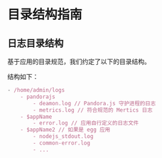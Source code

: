 # 目录结构指南

## 日志目录结构

基于应用的目录规范，我们约定了以下的目录结构。

结构如下：

```js
- /home/admin/logs	
	- pandorajs
		- deamon.log // Pandora.js 守护进程的日志
		- metrics.log // 符合规范的 Mertics 日志
	- $appName
		- error.log // 应用自行定义的日志文件
	- $appName2 // 如果是 egg 应用
		- nodejs_stdout.log
		- common-error.log
		- ... 
 ```